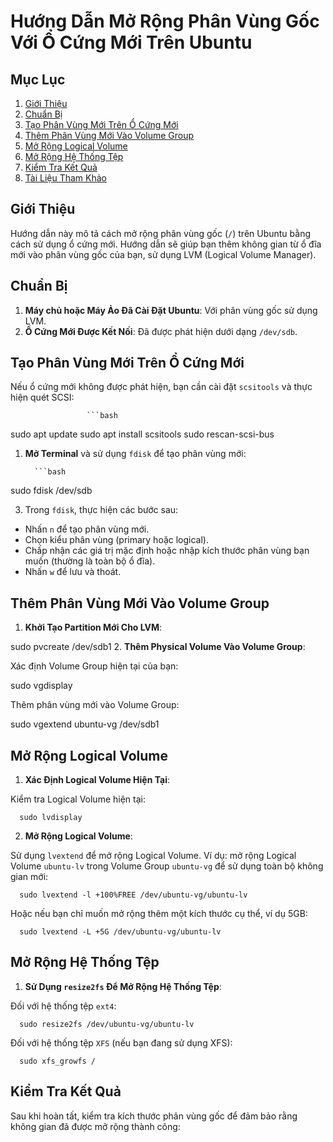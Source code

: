 # Hướng Dẫn Mở Rộng Phân Vùng Gốc Với Ổ Cứng Mới Trên Ubuntu

## Mục Lục
1. [Giới Thiệu](#giới-thiệu)
2. [Chuẩn Bị](#chuẩn-bị)
3. [Tạo Phân Vùng Mới Trên Ổ Cứng Mới](#tạo-phân-vùng-mới-trên-ổ-cứng-mới)
4. [Thêm Phân Vùng Mới Vào Volume Group](#thêm-phân-vùng-mới-vào-volume-group)
5. [Mở Rộng Logical Volume](#mở-rộng-logical-volume)
6. [Mở Rộng Hệ Thống Tệp](#mở-rộng-hệ-thống-tệp)
7. [Kiểm Tra Kết Quả](#kiểm-tra-kết-quả)
8. [Tài Liệu Tham Khảo](#tài-liệu-tham-khảo)

## Giới Thiệu

Hướng dẫn này mô tả cách mở rộng phân vùng gốc (`/`) trên Ubuntu bằng cách sử dụng ổ cứng mới. Hướng dẫn sẽ giúp bạn thêm không gian từ ổ đĩa mới vào phân vùng gốc của bạn, sử dụng LVM (Logical Volume Manager).

## Chuẩn Bị

1. **Máy chủ hoặc Máy Ảo Đã Cài Đặt Ubuntu**: Với phân vùng gốc sử dụng LVM.
2. **Ổ Cứng Mới Được Kết Nối**: Đã được phát hiện dưới dạng `/dev/sdb`.

## Tạo Phân Vùng Mới Trên Ổ Cứng Mới

Nếu ổ cứng mới không được phát hiện, bạn cần cài đặt `scsitools` và thực hiện quét SCSI:

                     ```bash
  sudo apt update
  sudo apt install
  scsitools sudo rescan-scsi-bus

1. **Mở Terminal** và sử dụng `fdisk` để tạo phân vùng mới:

         ```bash
sudo fdisk /dev/sdb
   
3. Trong `fdisk`, thực hiện các bước sau:
 - Nhấn `n` để tạo phân vùng mới.
 - Chọn kiểu phân vùng (primary hoặc logical).
 - Chấp nhận các giá trị mặc định hoặc nhập kích thước phân vùng bạn muốn (thường là toàn bộ ổ đĩa).
 - Nhấn `w` để lưu và thoát.

## Thêm Phân Vùng Mới Vào Volume Group

1. **Khởi Tạo Partition Mới Cho LVM**:

sudo pvcreate /dev/sdb1
2. **Thêm Physical Volume Vào Volume Group**:

 Xác định Volume Group hiện tại của bạn:

  sudo vgdisplay

 Thêm phân vùng mới vào Volume Group:

  sudo vgextend ubuntu-vg /dev/sdb1

## Mở Rộng Logical Volume

1. **Xác Định Logical Volume Hiện Tại**:

 Kiểm tra Logical Volume hiện tại:

      sudo lvdisplay


2. **Mở Rộng Logical Volume**:

 Sử dụng `lvextend` để mở rộng Logical Volume. Ví dụ: mở rộng Logical Volume `ubuntu-lv` trong Volume Group `ubuntu-vg` để sử dụng toàn bộ không gian mới:

      sudo lvextend -l +100%FREE /dev/ubuntu-vg/ubuntu-lv

 Hoặc nếu bạn chỉ muốn mở rộng thêm một kích thước cụ thể, ví dụ 5GB:

      sudo lvextend -L +5G /dev/ubuntu-vg/ubuntu-lv


## Mở Rộng Hệ Thống Tệp

1. **Sử Dụng `resize2fs` Để Mở Rộng Hệ Thống Tệp**:

 Đối với hệ thống tệp `ext4`:


      sudo resize2fs /dev/ubuntu-vg/ubuntu-lv

 Đối với hệ thống tệp `XFS` (nếu bạn đang sử dụng XFS):

      sudo xfs_growfs /


## Kiểm Tra Kết Quả

Sau khi hoàn tất, kiểm tra kích thước phân vùng gốc để đảm bảo rằng không gian đã được mở rộng thành công:






